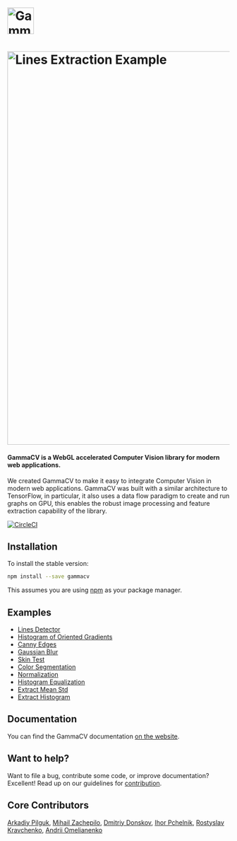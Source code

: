 # <a href='https://gammacv.com'><img src='https://raw.githubusercontent.com/PeculiarVentures/GammaCV/master/static/gammacv-logo.png' height='60' alt='GammaCV Logo' aria-label='GammaCV Site' /></a>

# <a href='https://gammacv.com'><img src='https://raw.githubusercontent.com/PeculiarVentures/GammaCV/master/static/example-lines-extract.gif' width='890' alt='Lines Extraction Example' aria-label='Lines Extraction Example' /></a>

#### GammaCV is a WebGL accelerated Computer Vision library for modern web applications. 

We created GammaCV to make it easy to integrate Computer Vision in modern web applications. GammaCV was built with a similar architecture to TensorFlow, in particular, it also uses a data flow paradigm to create and run graphs on GPU, this enables the robust image processing and feature extraction capability of the library.

[![CircleCI](https://circleci.com/gh/PeculiarVentures/GammaCV.svg?style=svg&circle-token=4d5c9d9ac8f27f4b8319b3d4c8bc6da22bb27462)](https://circleci.com/gh/PeculiarVentures/GammaCV)

## Installation

To install the stable version:

```bash
npm install --save gammacv
```

This assumes you are using [npm](https://www.npmjs.com/) as your package manager.  


## Examples
- [Lines Detector](https://gammacv.com/examples/pc_lines)
- [Histogram of Oriented Gradients](https://gammacv.com/examples/hog)
- [Canny Edges](https://gammacv.com/examples/canny_edges)
- [Gaussian Blur](https://gammacv.com/examples/gaussian_blur)
- [Skin Test](https://gammacv.com/examples/skin_test)
- [Color Segmentation](https://gammacv.com/examples/color_segmentation)
- [Normalization](https://gammacv.com/examples/norm)
- [Histogram Equalization](https://gammacv.com/examples/histogram_equalization)
- [Extract Mean Std](https://gammacv.com/examples/extract_mean_std)
- [Extract Histogram](https://gammacv.com/examples/histogram)

## Documentation
You can find the GammaCV documentation [on the website](https://gammacv.com/docs).

## Want to help?
Want to file a bug, contribute some code, or improve documentation? Excellent! Read up on our guidelines for [contribution](https://github.com/PeculiarVentures/GammaCV/blob/master/CONTRIBUTING.md).

## Core Contributors
[Arkadiy Pilguk](https://github.com/apilguk),
[Mihail Zachepilo](https://github.com/WorldThirteen),
[Dmitriy Donskov](https://github.com/donskov),
[Ihor Pchelnik](https://github.com/p1nta),
[Rostyslav Kravchenko](https://github.com/RostyslavKravchenko),
[Andrii Omelianenko](https://github.com/andrOmelianenko)

